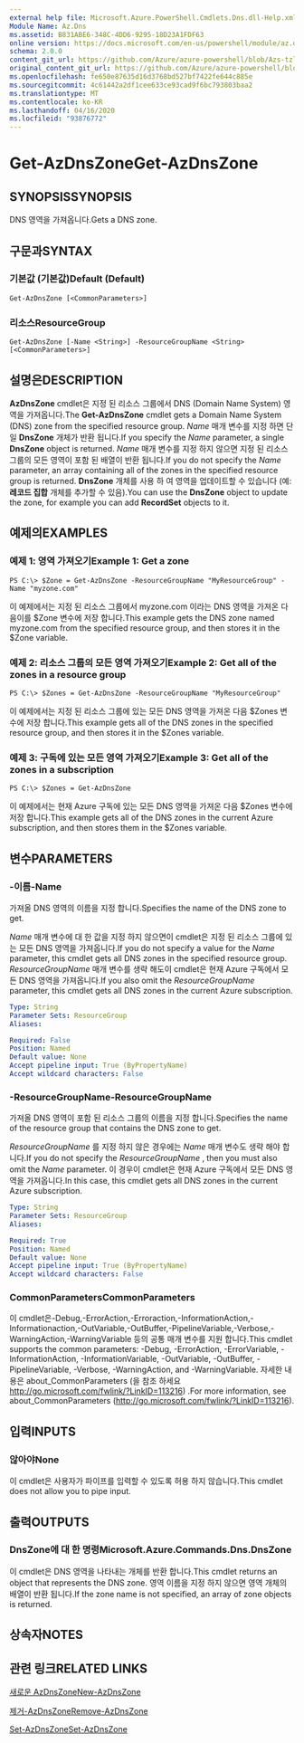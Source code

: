 ```yaml
---
external help file: Microsoft.Azure.PowerShell.Cmdlets.Dns.dll-Help.xml
Module Name: Az.Dns
ms.assetid: B831ABE6-348C-4DD6-9295-18D23A1FDF63
online version: https://docs.microsoft.com/en-us/powershell/module/az.dns/get-azdnszone
schema: 2.0.0
content_git_url: https://github.com/Azure/azure-powershell/blob/Azs-tzl/src/Dns/Dns/help/Get-AzDnsZone.md
original_content_git_url: https://github.com/Azure/azure-powershell/blob/Azs-tzl/src/Dns/Dns/help/Get-AzDnsZone.md
ms.openlocfilehash: fe650e87635d16d3768bd527bf7422fe644c885e
ms.sourcegitcommit: 4c61442a2df1cee633ce93cad9f6bc793803baa2
ms.translationtype: MT
ms.contentlocale: ko-KR
ms.lasthandoff: 04/16/2020
ms.locfileid: "93876772"
---
```

# <span data-ttu-id="79a1c-101">Get-AzDnsZone</span><span class="sxs-lookup"><span data-stu-id="79a1c-101">Get-AzDnsZone</span></span>

## <span data-ttu-id="79a1c-102">SYNOPSIS</span><span class="sxs-lookup"><span data-stu-id="79a1c-102">SYNOPSIS</span></span>
<span data-ttu-id="79a1c-103">DNS 영역을 가져옵니다.</span><span class="sxs-lookup"><span data-stu-id="79a1c-103">Gets a DNS zone.</span></span>

## <span data-ttu-id="79a1c-104">구문과</span><span class="sxs-lookup"><span data-stu-id="79a1c-104">SYNTAX</span></span>

### <span data-ttu-id="79a1c-105">기본값 (기본값)</span><span class="sxs-lookup"><span data-stu-id="79a1c-105">Default (Default)</span></span>
```
Get-AzDnsZone [<CommonParameters>]
```

### <span data-ttu-id="79a1c-106">리소스</span><span class="sxs-lookup"><span data-stu-id="79a1c-106">ResourceGroup</span></span>
```
Get-AzDnsZone [-Name <String>] -ResourceGroupName <String> [<CommonParameters>]
```

## <span data-ttu-id="79a1c-107">설명은</span><span class="sxs-lookup"><span data-stu-id="79a1c-107">DESCRIPTION</span></span>
<span data-ttu-id="79a1c-108">**AzDnsZone** cmdlet은 지정 된 리소스 그룹에서 DNS (Domain Name System) 영역을 가져옵니다.</span><span class="sxs-lookup"><span data-stu-id="79a1c-108">The **Get-AzDnsZone** cmdlet gets a Domain Name System (DNS) zone from the specified resource group.</span></span>
<span data-ttu-id="79a1c-109">*Name* 매개 변수를 지정 하면 단일 **DnsZone** 개체가 반환 됩니다.</span><span class="sxs-lookup"><span data-stu-id="79a1c-109">If you specify the *Name* parameter, a single **DnsZone** object is returned.</span></span>
<span data-ttu-id="79a1c-110">*Name* 매개 변수를 지정 하지 않으면 지정 된 리소스 그룹의 모든 영역이 포함 된 배열이 반환 됩니다.</span><span class="sxs-lookup"><span data-stu-id="79a1c-110">If you do not specify the *Name* parameter, an array containing all of the zones in the specified resource group is returned.</span></span>
<span data-ttu-id="79a1c-111">**DnsZone** 개체를 사용 하 여 영역을 업데이트할 수 있습니다 (예: **레코드 집합** 개체를 추가할 수 있음).</span><span class="sxs-lookup"><span data-stu-id="79a1c-111">You can use the **DnsZone** object to update the zone, for example you can add **RecordSet** objects to it.</span></span>

## <span data-ttu-id="79a1c-112">예제의</span><span class="sxs-lookup"><span data-stu-id="79a1c-112">EXAMPLES</span></span>

### <span data-ttu-id="79a1c-113">예제 1: 영역 가져오기</span><span class="sxs-lookup"><span data-stu-id="79a1c-113">Example 1: Get a zone</span></span>
```
PS C:\> $Zone = Get-AzDnsZone -ResourceGroupName "MyResourceGroup" -Name "myzone.com"
```

<span data-ttu-id="79a1c-114">이 예제에서는 지정 된 리소스 그룹에서 myzone.com 이라는 DNS 영역을 가져온 다음이를 $Zone 변수에 저장 합니다.</span><span class="sxs-lookup"><span data-stu-id="79a1c-114">This example gets the DNS zone named myzone.com from the specified resource group, and then stores it in the $Zone variable.</span></span>

### <span data-ttu-id="79a1c-115">예제 2: 리소스 그룹의 모든 영역 가져오기</span><span class="sxs-lookup"><span data-stu-id="79a1c-115">Example 2: Get all of the zones in a resource group</span></span>
```
PS C:\> $Zones = Get-AzDnsZone -ResourceGroupName "MyResourceGroup"
```

<span data-ttu-id="79a1c-116">이 예제에서는 지정 된 리소스 그룹에 있는 모든 DNS 영역을 가져온 다음 $Zones 변수에 저장 합니다.</span><span class="sxs-lookup"><span data-stu-id="79a1c-116">This example gets all of the DNS zones in the specified resource group, and then stores it in the $Zones variable.</span></span>

### <span data-ttu-id="79a1c-117">예제 3: 구독에 있는 모든 영역 가져오기</span><span class="sxs-lookup"><span data-stu-id="79a1c-117">Example 3: Get all of the zones in a subscription</span></span>
```
PS C:\> $Zones = Get-AzDnsZone
```

<span data-ttu-id="79a1c-118">이 예제에서는 현재 Azure 구독에 있는 모든 DNS 영역을 가져온 다음 $Zones 변수에 저장 합니다.</span><span class="sxs-lookup"><span data-stu-id="79a1c-118">This example gets all of the DNS zones in the current Azure subscription, and then stores them in the $Zones variable.</span></span>

## <span data-ttu-id="79a1c-119">변수</span><span class="sxs-lookup"><span data-stu-id="79a1c-119">PARAMETERS</span></span>

### <span data-ttu-id="79a1c-120">-이름</span><span class="sxs-lookup"><span data-stu-id="79a1c-120">-Name</span></span>
<span data-ttu-id="79a1c-121">가져올 DNS 영역의 이름을 지정 합니다.</span><span class="sxs-lookup"><span data-stu-id="79a1c-121">Specifies the name of the DNS zone to get.</span></span>

<span data-ttu-id="79a1c-122">*Name* 매개 변수에 대 한 값을 지정 하지 않으면이 cmdlet은 지정 된 리소스 그룹에 있는 모든 DNS 영역을 가져옵니다.</span><span class="sxs-lookup"><span data-stu-id="79a1c-122">If you do not specify a value for the *Name* parameter, this cmdlet gets all DNS zones in the specified resource group.</span></span>
<span data-ttu-id="79a1c-123">*ResourceGroupName* 매개 변수를 생략 해도이 cmdlet은 현재 Azure 구독에서 모든 DNS 영역을 가져옵니다.</span><span class="sxs-lookup"><span data-stu-id="79a1c-123">If you also omit the *ResourceGroupName* parameter, this cmdlet gets all DNS zones in the current Azure subscription.</span></span>

```yaml
Type: String
Parameter Sets: ResourceGroup
Aliases: 

Required: False
Position: Named
Default value: None
Accept pipeline input: True (ByPropertyName)
Accept wildcard characters: False
```

### <span data-ttu-id="79a1c-124">-ResourceGroupName</span><span class="sxs-lookup"><span data-stu-id="79a1c-124">-ResourceGroupName</span></span>
<span data-ttu-id="79a1c-125">가져올 DNS 영역이 포함 된 리소스 그룹의 이름을 지정 합니다.</span><span class="sxs-lookup"><span data-stu-id="79a1c-125">Specifies the name of the resource group that contains the DNS zone to get.</span></span>

<span data-ttu-id="79a1c-126">*ResourceGroupName* 를 지정 하지 않은 경우에는 *Name* 매개 변수도 생략 해야 합니다.</span><span class="sxs-lookup"><span data-stu-id="79a1c-126">If you do not specify the *ResourceGroupName* , then you must also omit the *Name* parameter.</span></span>
<span data-ttu-id="79a1c-127">이 경우이 cmdlet은 현재 Azure 구독에서 모든 DNS 영역을 가져옵니다.</span><span class="sxs-lookup"><span data-stu-id="79a1c-127">In this case, this cmdlet gets all DNS zones in the current Azure subscription.</span></span>

```yaml
Type: String
Parameter Sets: ResourceGroup
Aliases: 

Required: True
Position: Named
Default value: None
Accept pipeline input: True (ByPropertyName)
Accept wildcard characters: False
```

### <span data-ttu-id="79a1c-128">CommonParameters</span><span class="sxs-lookup"><span data-stu-id="79a1c-128">CommonParameters</span></span>
<span data-ttu-id="79a1c-129">이 cmdlet은-Debug,-ErrorAction,-Erroraction,-InformationAction,-Informationaction,-OutVariable,-OutBuffer,-PipelineVariable,-Verbose,-WarningAction,-WarningVariable 등의 공통 매개 변수를 지원 합니다.</span><span class="sxs-lookup"><span data-stu-id="79a1c-129">This cmdlet supports the common parameters: -Debug, -ErrorAction, -ErrorVariable, -InformationAction, -InformationVariable, -OutVariable, -OutBuffer, -PipelineVariable, -Verbose, -WarningAction, and -WarningVariable.</span></span> <span data-ttu-id="79a1c-130">자세한 내용은 about_CommonParameters (을 참조 하세요 http://go.microsoft.com/fwlink/?LinkID=113216) .</span><span class="sxs-lookup"><span data-stu-id="79a1c-130">For more information, see about_CommonParameters (http://go.microsoft.com/fwlink/?LinkID=113216).</span></span>

## <span data-ttu-id="79a1c-131">입력</span><span class="sxs-lookup"><span data-stu-id="79a1c-131">INPUTS</span></span>

### <span data-ttu-id="79a1c-132">않아야</span><span class="sxs-lookup"><span data-stu-id="79a1c-132">None</span></span>
<span data-ttu-id="79a1c-133">이 cmdlet은 사용자가 파이프를 입력할 수 있도록 허용 하지 않습니다.</span><span class="sxs-lookup"><span data-stu-id="79a1c-133">This cmdlet does not allow you to pipe input.</span></span>

## <span data-ttu-id="79a1c-134">출력</span><span class="sxs-lookup"><span data-stu-id="79a1c-134">OUTPUTS</span></span>

### <span data-ttu-id="79a1c-135">DnsZone에 대 한 명령</span><span class="sxs-lookup"><span data-stu-id="79a1c-135">Microsoft.Azure.Commands.Dns.DnsZone</span></span>
<span data-ttu-id="79a1c-136">이 cmdlet은 DNS 영역을 나타내는 개체를 반환 합니다.</span><span class="sxs-lookup"><span data-stu-id="79a1c-136">This cmdlet returns an object that represents the DNS zone.</span></span>
<span data-ttu-id="79a1c-137">영역 이름을 지정 하지 않으면 영역 개체의 배열이 반환 됩니다.</span><span class="sxs-lookup"><span data-stu-id="79a1c-137">If the zone name is not specified, an array of zone objects is returned.</span></span>

## <span data-ttu-id="79a1c-138">상속자</span><span class="sxs-lookup"><span data-stu-id="79a1c-138">NOTES</span></span>

## <span data-ttu-id="79a1c-139">관련 링크</span><span class="sxs-lookup"><span data-stu-id="79a1c-139">RELATED LINKS</span></span>

[<span data-ttu-id="79a1c-140">새로운 AzDnsZone</span><span class="sxs-lookup"><span data-stu-id="79a1c-140">New-AzDnsZone</span></span>](./New-AzDnsZone.md)

[<span data-ttu-id="79a1c-141">제거-AzDnsZone</span><span class="sxs-lookup"><span data-stu-id="79a1c-141">Remove-AzDnsZone</span></span>](./Remove-AzDnsZone.md)

[<span data-ttu-id="79a1c-142">Set-AzDnsZone</span><span class="sxs-lookup"><span data-stu-id="79a1c-142">Set-AzDnsZone</span></span>](./Set-AzDnsZone.md)

